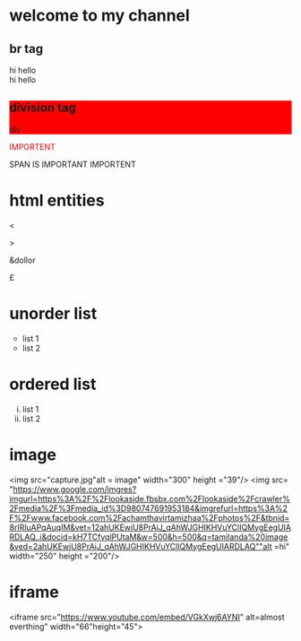     
<doctype html>
<html>
  <head>
   <title>basic </title>
  
  </head>
  <body>
      <h1>welcome to my channel</h1>
      <h2> br tag </h2>

   <p>  hi hello<br> hi hello</p>


   <div style=" background-color:red;"> 
      <h2> division tag </h2>
      <p> div  </p>
 </div>
    
     
      
   <p> <span style="color:red;"> IMPORTENT</span> </p>
      <p><span>SPAN IS IMPORTANT</span> <span > IMPORTENT</span </p>
      <h1 id='top'>  html entities </h1>
          <p> &lt</p>
          <p> &gt</p>
          <p> &dollor</p>
          <p> &pound</p>
           <h1> unorder list</h1>
          <ul style="list-style-type:circle">
            <li> list 1 </li>
            <li>list 2</li>
          </ul>

   <h1>ordered list</h1>
          <ol type= "i">
            <li> list 1 </li>
            <li>list 2</li>
          </ol>

   <h1> image</h1>

   <img src="capture.jpg"alt = image" width="300" height ="39"/>
      <img src= "https://www.google.com/imgres?imgurl=https%3A%2F%2Flookaside.fbsbx.com%2Flookaside%2Fcrawler%2Fmedia%2F%3Fmedia_id%3D980747691953184&imgrefurl=https%3A%2F%2Fwww.facebook.com%2Fachamthavirtamizhaa%2Fphotos%2F&tbnid=8rIRluAPqAuqIM&vet=12ahUKEwjU8PrAiJ_qAhWJGHIKHVuYClIQMygEegUIARDLAQ..i&docid=kH7TCfvqlPUtaM&w=500&h=500&q=tamilanda%20image&ved=2ahUKEwjU8PrAiJ_qAhWJGHIKHVuYClIQMygEegUIARDLAQ""alt =hi" width="250" height ="200"/>
      <h1> iframe </h1>
      <iframe src="https://www.youtube.com/embed/VGkXwj6AYNI" alt=almost everthing" width="66"height="45"></iframe>


   </body>
</html>
